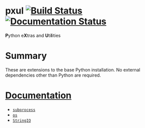 pxul [![Build Status](https://travis-ci.org/badi/pxul.svg?branch=master)](https://travis-ci.org/badi/pxul) [![Documentation Status](https://readthedocs.org/projects/pxul/badge/?version=latest)](https://readthedocs.org/projects/pxul/?badge=latest)
====

<b>P</b>ython e<b>X</b>tras and <b>U</b>ti<b>l</b>ities


# Summary

These are extensions to the base Python installation.
No external dependencies other than Python are required.

# [Documentation](http://pxul.readthedocs.org/en/latest/documentation.html)

* [`subprocess`](http://pxul.readthedocs.org/en/latest/api/pxul.html#module-pxul.subprocess)
* [`os`](http://pxul.readthedocs.org/en/latest/api/pxul.html#module-pxul.os)
* [`StringIO`](http://pxul.readthedocs.org/en/latest/api/pxul.html#module-pxul.StringIO)
  
